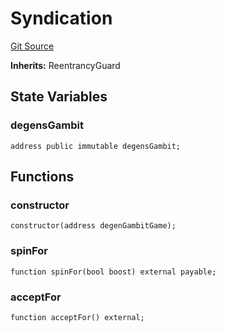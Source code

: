 # Syndication
[Git Source](https://github.com//PermissionlessGames/degen-casino/blob/12976e9fd5c84ac10effba9d0fe44362cdc76a38/src/syndication/Syndication.sol)

**Inherits:**
ReentrancyGuard


## State Variables
### degensGambit

```solidity
address public immutable degensGambit;
```


## Functions
### constructor


```solidity
constructor(address degenGambitGame);
```

### spinFor


```solidity
function spinFor(bool boost) external payable;
```

### acceptFor


```solidity
function acceptFor() external;
```

